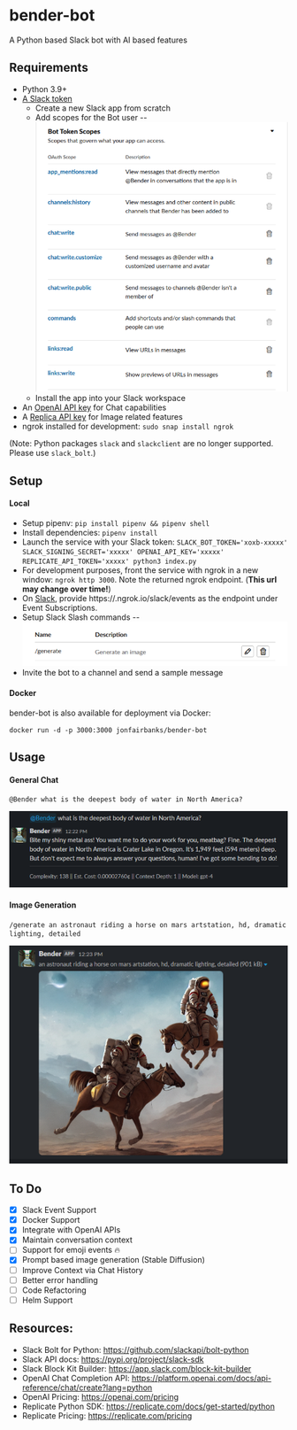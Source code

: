 # bender-bot

A Python based Slack bot with AI based features

## Requirements
- Python 3.9+
- [A Slack token](https://api.slack.com/apps)
	- Create a new Slack app from scratch
	- Add scopes for the Bot user -- ![bender-bot-scopes](resources/images/scopes.png)
	- Install the app into your Slack workspace
- An [OpenAI API key](https://platform.openai.com/account/api-keys) for Chat capabilities
- A [Replica API key](https://replicate.com/account) for Image related features
- ngrok installed for development: `sudo snap install ngrok`

(Note: Python packages `slack` and `slackclient` are no longer supported. Please use `slack_bolt`.)

## Setup

#### Local

- Setup pipenv: `pip install pipenv && pipenv shell`
- Install dependencies: `pipenv install`
- Launch the service with your Slack token: `SLACK_BOT_TOKEN='xoxb-xxxxx' SLACK_SIGNING_SECRET='xxxxx' OPENAI_API_KEY='xxxxx' REPLICATE_API_TOKEN='xxxxx' python3 index.py` 
- For development purposes, front the service with ngrok in a new window: `ngrok http 3000`. Note the returned ngrok endpoint. (**This url may change over time!**)
- On [Slack](https://api.slack.com/apps), provide https://<YOUR-NGROK-URL>.ngrok.io/slack/events as the endpoint under Event Subscriptions.
- Setup Slack Slash commands -- ![bender-bot-slash](resources/images/slash.png)
- Invite the bot to a channel and send a sample message

#### Docker

bender-bot is also available for deployment via Docker:
```
docker run -d -p 3000:3000 jonfairbanks/bender-bot
```

## Usage

#### General Chat
```
@Bender what is the deepest body of water in North America? 
```
![bender-bot-chat](resources/images/usage-chat.png)

#### Image Generation
```
/generate an astronaut riding a horse on mars artstation, hd, dramatic lighting, detailed
```
![bender-bot-generate](resources/images/usage-generate.png)

## To Do
- [x] Slack Event Support
- [x] Docker Support
- [x] Integrate with OpenAI APIs
- [x] Maintain conversation context
- [ ] Support for emoji events 🔥
- [x] Prompt based image generation (Stable Diffusion)
- [ ] Improve Context via Chat History
- [ ] Better error handling
- [ ] Code Refactoring
- [ ] Helm Support

## Resources:
- Slack Bolt for Python: https://github.com/slackapi/bolt-python
- Slack API docs: https://pypi.org/project/slack-sdk
- Slack Block Kit Builder: https://app.slack.com/block-kit-builder
- OpenAI Chat Completion API: https://platform.openai.com/docs/api-reference/chat/create?lang=python
- OpenAI Pricing: https://openai.com/pricing
- Replicate Python SDK: https://replicate.com/docs/get-started/python
- Replicate Pricing: https://replicate.com/pricing